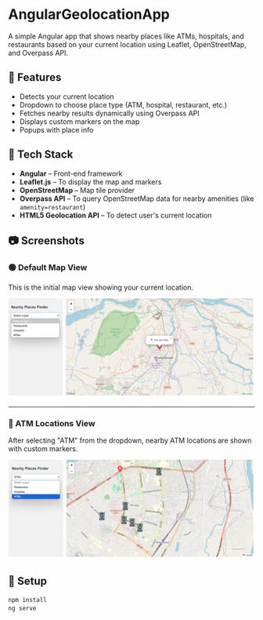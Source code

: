 # AngularGeolocationApp

A simple Angular app that shows nearby places like ATMs, hospitals, and restaurants based on your current location using Leaflet, OpenStreetMap, and Overpass API.

## 🚀 Features

- Detects your current location
- Dropdown to choose place type (ATM, hospital, restaurant, etc.)
- Fetches nearby results dynamically using Overpass API
- Displays custom markers on the map
- Popups with place info

## 🧰 Tech Stack

- **Angular** – Front-end framework
- **Leaflet.js** – To display the map and markers
- **OpenStreetMap** – Map tile provider
- **Overpass API** – To query OpenStreetMap data for nearby amenities (like `amenity=restaurant`)
- **HTML5 Geolocation API** – To detect user's current location

## 📷 Screenshots

### 🟢 Default Map View

This is the initial map view showing your current location.

![Default Page](./screenshot/Screenshot1.png)

---

### 🏧 ATM Locations View

After selecting "ATM" from the dropdown, nearby ATM locations are shown with custom markers.

![ATM Page](./screenshot/Screenshot2.png)

## 🔧 Setup

```bash
npm install
ng serve
```

